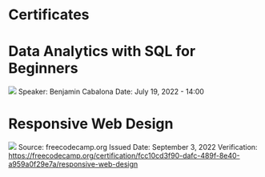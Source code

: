 # Certificates

# Data Analytics with SQL for Beginners
![](images/certificates/DataAnalytics.png)
Speaker: Benjamin Cabalona
Date: July 19, 2022 - 14:00

# Responsive Web Design
![](images/certificates/ResponsiveWebDesing.PNG)
Source: freecodecamp.org
Issued Date: September 3, 2022
Verification: https://freecodecamp.org/certification/fcc10cd3f90-dafc-489f-8e40-a959a0f29e7a/responsive-web-design
